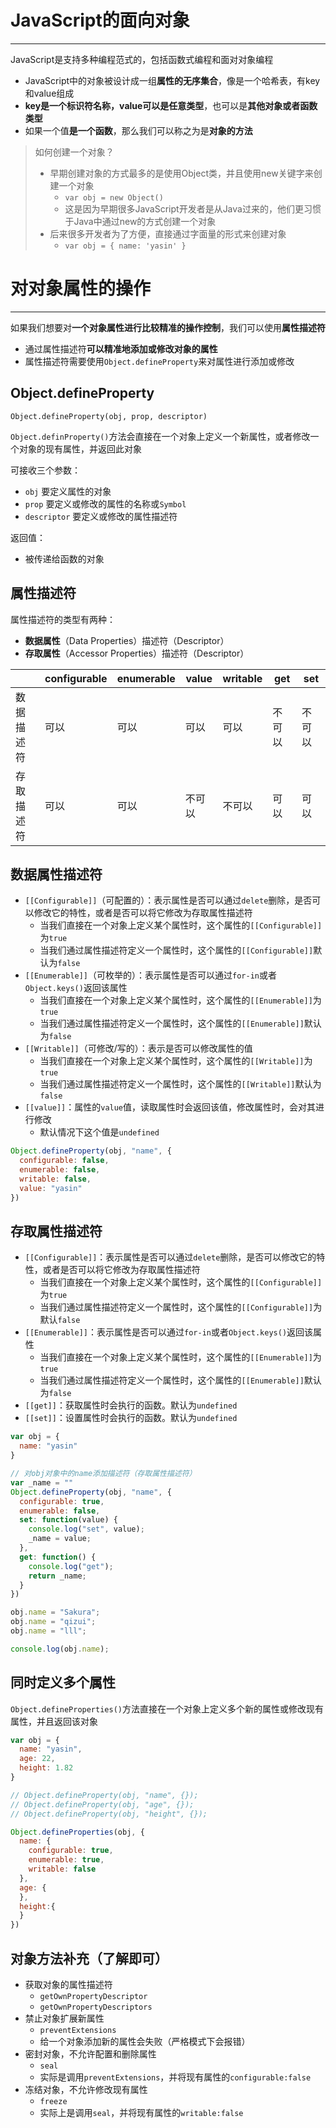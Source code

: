 # JavaScript的面向对象

---

JavaScript是支持多种编程范式的，包括函数式编程和面对对象编程

+ JavaScript中的对象被设计成一组**属性的无序集合**，像是一个哈希表，有key和value组成
+ **key是一个标识符名称，value可以是任意类型**，也可以是**其他对象或者函数类型**
+ 如果一个值**是一个函数**，那么我们可以称之为是**对象的方法**

> 如何创建一个对象？
>
> + 早期创建对象的方式最多的是使用Object类，并且使用new关键字来创建一个对象
>   + `var obj = new Object()`
>   + 这是因为早期很多JavaScript开发者是从Java过来的，他们更习惯于Java中通过new的方式创建一个对象
> + 后来很多开发者为了方便，直接通过字面量的形式来创建对象
>   + `var obj = { name: 'yasin' }`

# 对对象属性的操作

---

如果我们想要对**一个对象属性进行比较精准的操作控制**，我们可以使用**属性描述符**

+ 通过属性描述符**可以精准地添加或修改对象的属性**
+ 属性描述符需要使用`Object.defineProperty`来对属性进行添加或修改

## Object.defineProperty

`Object.defineProperty(obj, prop, descriptor)`

`Object.definProperty()`方法会直接在一个对象上定义一个新属性，或者修改一个对象的现有属性，并返回此对象

可接收三个参数：

+ `obj` 要定义属性的对象
+ `prop` 要定义或修改的属性的名称或`Symbol`
+ `descriptor` 要定义或修改的属性描述符

返回值：

+ 被传递给函数的对象

## 属性描述符

属性描述符的类型有两种：

+ **数据属性**（Data Properties）描述符（Descriptor）
+ **存取属性**（Accessor Properties）描述符（Descriptor）

|       | configurable | enumerable | value | writable | get | set |
| ----- | ------------ | ---------- | ----- | -------- | --- | --- |
| 数据描述符 | 可以           | 可以         | 可以    | 可以       | 不可以 | 不可以 |
| 存取描述符 | 可以           | 可以         | 不可以   | 不可以      | 可以  | 可以  |

## 数据属性描述符

+ `[[Configurable]]`（可配置的）：表示属性是否可以通过`delete`删除，是否可以修改它的特性，或者是否可以将它修改为存取属性描述符
  + 当我们直接在一个对象上定义某个属性时，这个属性的`[[Configurable]]`为`true`
  + 当我们通过属性描述符定义一个属性时，这个属性的`[[Configurable]]`默认为`false`
+ `[[Enumerable]]`（可枚举的）：表示属性是否可以通过`for-in`或者`Object.keys()`返回该属性
  + 当我们直接在一个对象上定义某个属性时，这个属性的`[[Enumerable]]`为`true`
  + 当我们通过属性描述符定义一个属性时，这个属性的`[[Enumerable]]`默认为`false`
+ `[[Writable]]`（可修改/写的）：表示是否可以修改属性的值
  + 当我们直接在一个对象上定义某个属性时，这个属性的`[[Writable]]`为`true`
  + 当我们通过属性描述符定义一个属性时，这个属性的`[[Writable]]`默认为`false`
+ `[[value]]`：属性的`value`值，读取属性时会返回该值，修改属性时，会对其进行修改
  + 默认情况下这个值是`undefined`

```js
Object.defineProperty(obj, "name", {
  configurable: false,
  enumerable: false,
  writable: false,
  value: "yasin"
})
```

## 存取属性描述符

+ `[[Configurable]]`：表示属性是否可以通过`delete`删除，是否可以修改它的特性，或者是否可以将它修改为存取属性描述符
  + 当我们直接在一个对象上定义某个属性时，这个属性的`[[Configurable]]`为`true`
  + 当我们通过属性描述符定义一个属性时，这个属性的`[[Configurable]]`为默认`false`
+ `[[Enumerable]]`：表示属性是否可以通过`for-in`或者`Object.keys()`返回该属性
  + 当我们直接在一个对象上定义某个属性时，这个属性的`[[Enumerable]]`为`true`
  + 当我们通过属性描述符定义一个属性时，这个属性的`[[Enumerable]]`默认为`false`
+ `[[get]]`：获取属性时会执行的函数。默认为`undefined`
+ `[[set]]`：设置属性时会执行的函数。默认为`undefined`

```js
var obj = {
  name: "yasin"
}

// 对obj对象中的name添加描述符（存取属性描述符）
var _name = ""
Object.defineProperty(obj, "name", {
  configurable: true,
  enumerable: false,
  set: function(value) {
    console.log("set", value);
    _name = value;
  },
  get: function() {
    console.log("get");
    return _name;
  }
})

obj.name = "Sakura";
obj.name = "qizui";
obj.name = "lll";

console.log(obj.name);
```

## 同时定义多个属性

`Object.defineProperties()`方法直接在一个对象上定义多个新的属性或修改现有属性，并且返回该对象

```js
var obj = {
  name: "yasin",
  age: 22,
  height: 1.82
}

// Object.defineProperty(obj, "name", {});
// Object.defineProperty(obj, "age", {});
// Object.defineProperty(obj, "height", {});

Object.defineProperties(obj, {
  name: {
    configurable: true,
    enumerable: true,
    writable: false
  },
  age: {
  },
  height:{
  }
})
```

## 对象方法补充（了解即可）

+ 获取对象的属性描述符
  + `getOwnPropertyDescriptor`
  + `getOwnPropertyDescriptors`
+ 禁止对象扩展新属性
  + `preventExtensions`
  + 给一个对象添加新的属性会失败（严格模式下会报错）
+ 密封对象，不允许配置和删除属性
  + `seal`
  + 实际是调用`preventExtensions`，并将现有属性的`configurable:false`
+ 冻结对象，不允许修改现有属性
  + `freeze`
  + 实际上是调用`seal`，并将现有属性的`writable:false`

